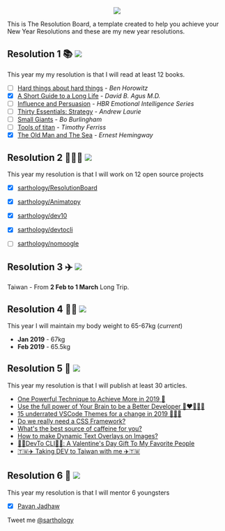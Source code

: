 <div align="center">
  <img src="https://i.imgur.com/thKzPkw.png">
</div>

This is The Resolution Board, a template created to help you achieve your New Year Resolutions and these are my new year resolutions.

## Resolution 1 📚 ![](https://img.shields.io/badge/progress-17%25-red.svg)
This year my my resolution is that I will read at least 12 books.

- [ ] [Hard things about hard things](https://www.amazon.com/Hard-Thing-About-Things-Building/dp/0062273205) - *Ben Horowitz*
- [x] [A Short Guide to a Long Life](https://www.amazon.com/Short-Guide-Long-Life/dp/147673609X) - *David B. Agus M.D.*
- [ ] [Influence and Persuasion](https://www.amazon.com/Influence-Persuasion-HBR-Emotional-Intelligence-ebook/dp/B06XVBLYVS) - *HBR Emotional Intelligence Series*
- [ ] [Thirty Essentials: Strategy](https://www.amazon.com/Thirty-Essentials-Strategy-strategy-companies-ebook/dp/B079LQVXNB) - *Andrew Laurie*
- [ ] [Small Giants](https://www.amazon.com/Small-Giants-Companies-Instead-10th-Anniversary/dp/014310960X) - *Bo Burlingham*
- [ ] [Tools of titan](https://www.amazon.com/Tools-Titans-Billionaires-World-Class-Performers/dp/1328683788/ref=sr_1_2?ie=UTF8&qid=1546324870&sr=8-2&keywords=tools+of+titans) - *Timothy Ferriss*
- [x] [The Old Man and The Sea](https://www.amazon.com/Old-Man-Sea-Ernest-Hemingway/dp/0684801221/ref=sr_1_1?crid=3QEZOQHBYQX3G&keywords=old+and+the+sea&qid=1552198476&s=gateway&sprefix=old+and+the+%2Caps%2C349&sr=8-1) - *Ernest Hemingway*

## Resolution 2 👨🏻‍💻 ![](https://img.shields.io/badge/progress-33%25-yellow.svg)

This year my resolution is that I will work on 12 open source projects

- [x] [sarthology/ResolutionBoard](https://github.com/sarthology/ResolutionBoard)
- [x] [sarthology/Animatopy](https://github.com/sarthology/Animatopy)
- [x] [sarthology/dev10](https://github.com/sarthology/Dev10)
- [x] [sarthology/devtocli](https://github.com/sarthology/devtocli)
- [ ] [sarthology/nomoogle](https://github.com/sarthology/nomoogle)



## Resolution 3 ✈️ ![](https://img.shields.io/badge/progress-100%25-green.svg)
Taiwan - From **2 Feb to 1 March** Long Trip.

## Resolution 4 💪🏼 ![](https://img.shields.io/badge/progress-17%25-red.svg)
This year I will maintain my body weight to 65-67kg (*current*)
* **Jan 2019** - 67kg
* **Feb 2019** - 65.5kg

## Resolution 5 🤝 ![](https://img.shields.io/badge/progress-27%25-yellow.svg)
This year my resolution is that I will publish at least 30 articles.

* [One Powerful Technique to Achieve More in 2019 📓](https://medium.com/@Sarthaksharma0/one-powerful-technique-to-achieve-more-in-2019-6f1d4b816d89)
* [Use the full power of Your Brain to be a Better Developer 🧠❤️👩🏻‍💻](https://dev.to/teamxenox/use-the-full-power-of-your-brain-to-be-a-better-developer--27pe)
* [15 underrated VSCode Themes for a change in 2019 🤷🏻‍♀️](https://dev.to/teamxenox/15-underrated-vscode-themes-for-a-change-in-2019---122e)
* [Do we really need a CSS Framework?](https://dev.to/sarthology/do-we-really-need-a-css-framework-4ma6)
* [What's the best source of caffeine for you?](https://dev.to/teamxenox/whats-the-best-source-of-caffeine-for-you--2lfd)
* [How to make Dynamic Text Overlays on Images?](https://dev.to/teamxenox/how-to-make-dynamic-text-overlays-on-images-dcc)
* [🎁💝DevTo CLI💝🎁: A Valentine's Day Gift To My Favorite People](https://dev.to/teamxenox/devto-cli-a-valentines-day-gift-to-my-favorite-people-56bd)
* [🇹🇼✈️ Taking DEV to Taiwan with me ✈️🇹🇼](https://dev.to/teamxenox/-taking-dev-to-taiwan-with-me--2c77)

## Resolution 6 🤝 ![](https://img.shields.io/badge/progress-17%25-red.svg)
This year my resolution is that I will mentor 6 youngsters
- [x] [Pavan Jadhaw](https://github.com/pavanjadhaw)

Tweet me [@sarthology](https://twitter.com/sarthology)
